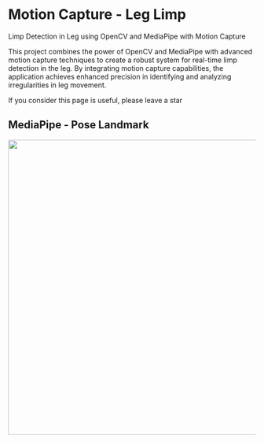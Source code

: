 # Motion Capture - Leg Limp
Limp Detection in Leg using OpenCV and MediaPipe with Motion Capture

This project combines the power of OpenCV and MediaPipe with advanced motion capture techniques to create a robust system for real-time limp detection in the leg. By integrating motion capture capabilities, the application achieves enhanced precision in identifying and analyzing irregularities in leg movement.

If you consider this page is useful, please leave a star

## MediaPipe - Pose Landmark
<img src="https://mediapipe.dev/images/mobile/pose_tracking_full_body_landmarks.png" width="600" align="center"/>
